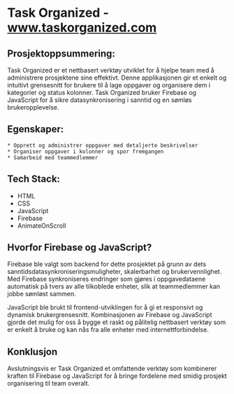 # Task Organized - www.taskorganized.com

## Prosjektoppsummering:
Task Organized er et nettbasert verktøy utviklet for å hjelpe team med å administrere prosjektene sine effektivt. Denne applikasjonen gir et enkelt og intuitivt grensesnitt for brukere til å lage oppgaver og organisere dem i kategorier og status kolonner. 
Task Organized bruker Firebase og JavaScript for å sikre datasynkronisering i sanntid og en sømløs brukeropplevelse.

## Egenskaper:

    * Opprett og administrer oppgaver med detaljerte beskrivelser
    * Organiser oppgaver i kolonner og spor fremgangen
    * Samarbeid med teammedlemmer

## Tech Stack:
   * HTML
   * CSS
   * JavaScript
   * Firebase
   * AnimateOnScroll

## Hvorfor Firebase og JavaScript?
Firebase ble valgt som backend for dette prosjektet på grunn av dets sanntidsdatasynkroniseringsmuligheter, skalerbarhet og brukervennlighet. Med Firebase synkroniseres endringer som gjøres i oppgavedataene automatisk på tvers av alle tilkoblede enheter, slik at teammedlemmer kan jobbe sømløst sammen.

JavaScript ble brukt til frontend-utviklingen for å gi et responsivt og dynamisk brukergrensesnitt. Kombinasjonen av Firebase og JavaScript gjorde det mulig for oss å bygge et raskt og pålitelig nettbasert verktøy som er enkelt å bruke og kan nås fra alle enheter med internettforbindelse.

## Konklusjon
Avslutningsvis er Task Organized et omfattende verktøy som kombinerer kraften til Firebase og JavaScript for å bringe fordelene med smidig prosjekt organisering til team overalt.
